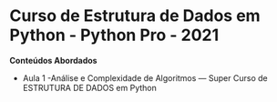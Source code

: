 # Curso de Estrutura de Dados em Python - Python Pro - 2021

**Conteúdos Abordados**

 - Aula 1 -Análise e Complexidade de Algoritmos — Super Curso de ESTRUTURA DE DADOS em Python
